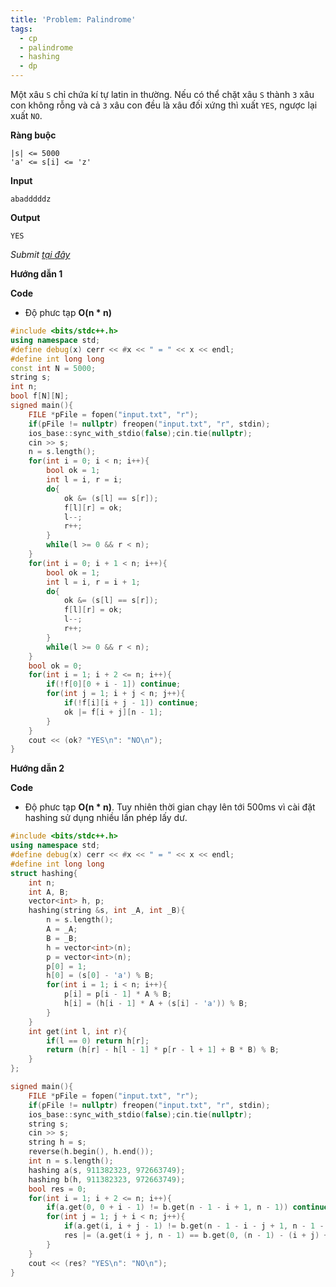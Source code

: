 ```yaml
---
title: 'Problem: Palindrome'
tags:
  - cp
  - palindrome
  - hashing
  - dp
---
```

Một xâu `S` chỉ chứa kí tự latin in thường.
Nếu có thể chặt xâu `S` thành `3` xâu con không rỗng và cả `3` xâu con đều là xâu đối xứng thì xuất `YES`, ngược lại xuất `NO`.

**Ràng buộc**

```
|s| <= 5000
'a' <= s[i] <= 'z'
```

**Input**

```
abadddddz
```

**Output**

```
YES
```

<!--more-->

*Submit [tại đây](https://codeforces.com/gym/353506/problem/G)*

**Hướng dẫn 1**


**Code**

- Độ phưc tạp **O(n * n)**

```cpp
#include <bits/stdc++.h>
using namespace std;
#define debug(x) cerr << #x << " = " << x << endl;
#define int long long
const int N = 5000;
string s;
int n;
bool f[N][N];
signed main(){
    FILE *pFile = fopen("input.txt", "r");
    if(pFile != nullptr) freopen("input.txt", "r", stdin);
    ios_base::sync_with_stdio(false);cin.tie(nullptr);
    cin >> s;
    n = s.length();
    for(int i = 0; i < n; i++){
        bool ok = 1;
        int l = i, r = i;
        do{
            ok &= (s[l] == s[r]);
            f[l][r] = ok;
            l--;
            r++;
        }
        while(l >= 0 && r < n);
    }
    for(int i = 0; i + 1 < n; i++){
        bool ok = 1;
        int l = i, r = i + 1;
        do{
            ok &= (s[l] == s[r]);
            f[l][r] = ok;
            l--;
            r++;
        }
        while(l >= 0 && r < n);
    }
    bool ok = 0;
    for(int i = 1; i + 2 <= n; i++){
        if(!f[0][0 + i - 1]) continue;
        for(int j = 1; i + j < n; j++){
            if(!f[i][i + j - 1]) continue;
            ok |= f[i + j][n - 1];
        }
    }
    cout << (ok? "YES\n": "NO\n");
}
```

**Hướng dẫn 2**


**Code**

- Độ phưc tạp **O(n * n)**. Tuy nhiên thời gian chạy lên tới 500ms vì cài đặt hashing sử dụng nhiều lần phép lấy dư.

```cpp
#include <bits/stdc++.h>
using namespace std;
#define debug(x) cerr << #x << " = " << x << endl;
#define int long long
struct hashing{
    int n;
    int A, B;
    vector<int> h, p;
    hashing(string &s, int _A, int _B){
        n = s.length();
        A = _A;
        B = _B;
        h = vector<int>(n);
        p = vector<int>(n);
        p[0] = 1;
        h[0] = (s[0] - 'a') % B;
        for(int i = 1; i < n; i++){
            p[i] = p[i - 1] * A % B;
            h[i] = (h[i - 1] * A + (s[i] - 'a')) % B;
        }
    }
    int get(int l, int r){
        if(l == 0) return h[r];
        return (h[r] - h[l - 1] * p[r - l + 1] + B * B) % B;
    }
};

signed main(){
    FILE *pFile = fopen("input.txt", "r");
    if(pFile != nullptr) freopen("input.txt", "r", stdin);
    ios_base::sync_with_stdio(false);cin.tie(nullptr);
    string s;
    cin >> s;
    string h = s;
    reverse(h.begin(), h.end());
    int n = s.length();
    hashing a(s, 911382323, 972663749);
    hashing b(h, 911382323, 972663749);
    bool res = 0;
    for(int i = 1; i + 2 <= n; i++){
        if(a.get(0, 0 + i - 1) != b.get(n - 1 - i + 1, n - 1)) continue;
        for(int j = 1; j + i < n; j++){
            if(a.get(i, i + j - 1) != b.get(n - 1 - i - j + 1, n - 1 - i)) continue;
            res |= (a.get(i + j, n - 1) == b.get(0, (n - 1) - (i + j) + 1 - 1));
        }
    }
    cout << (res? "YES\n": "NO\n");
}
```
